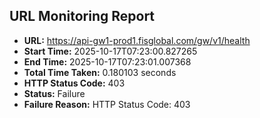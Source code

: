 ## URL Monitoring Report

- **URL:** https://api-gw1-prod1.fisglobal.com/gw/v1/health
- **Start Time:** 2025-10-17T07:23:00.827265
- **End Time:** 2025-10-17T07:23:01.007368
- **Total Time Taken:** 0.180103 seconds
- **HTTP Status Code:** 403
- **Status:** Failure
- **Failure Reason:** HTTP Status Code: 403
